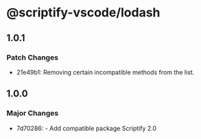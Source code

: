 # @scriptify-vscode/lodash

## 1.0.1

### Patch Changes

- 21e49b1: Removing certain incompatible methods from the list.

## 1.0.0

### Major Changes

- 7d70286: - Add compatible package Scriptify 2.0
